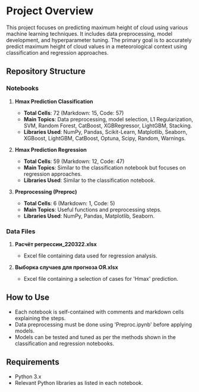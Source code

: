 # Project Overview
This project focuses on predicting maximum height of cloud using various machine learning techniques. It includes data preprocessing, model development, and hyperparameter tuning. The primary goal is to accurately predict maximum height of cloud values in a meteorological context using classification and regression approaches.

## Repository Structure

### Notebooks

1. **Hmax Prediction Classification**
   - **Total Cells**: 72 (Markdown: 15, Code: 57)
   - **Main Topics**: Data preprocessing, model selection, L1 Regularization, SVM, Random Forest, CatBoost, XGBRegressor, LightGBM, Stacking.
   - **Libraries Used**: NumPy, Pandas, Scikit-Learn, Matplotlib, Seaborn, XGBoost, LightGBM, CatBoost, Optuna, Scipy, Random, Warnings.

2. **Hmax Prediction Regression**
   - **Total Cells**: 59 (Markdown: 12, Code: 47)
   - **Main Topics**: Similar to the classification notebook but focuses on regression approaches.
   - **Libraries Used**: Similar to the classification notebook.

3. **Preprocessing (Preproc)**
   - **Total Cells**: 6 (Markdown: 1, Code: 5)
   - **Main Topics**: Useful functions and preprocessing steps.
   - **Libraries Used**: NumPy, Pandas, Matplotlib, Seaborn.

### Data Files
1. **Расчёт регрессии_220322.xlsx**
   - Excel file containing data used for regression analysis.

2. **Выборка случаев для прогноза ОЯ.xlsx**
   - Excel file containing a selection of cases for 'Hmax' prediction.

## How to Use
- Each notebook is self-contained with comments and markdown cells explaining the steps.
- Data preprocessing must be done using 'Preproc.ipynb' before applying models.
- Models can be tested and tuned as per the methods shown in the classification and regression notebooks.

## Requirements
- Python 3.x
- Relevant Python libraries as listed in each notebook.
